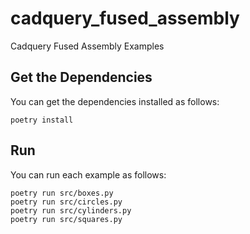 # cadquery_fused_assembly

Cadquery Fused Assembly Examples

## Get the Dependencies

You can get the dependencies installed as follows:

```
poetry install
```

## Run

You can run each example as follows:

```
poetry run src/boxes.py
poetry run src/circles.py
poetry run src/cylinders.py
poetry run src/squares.py
```
